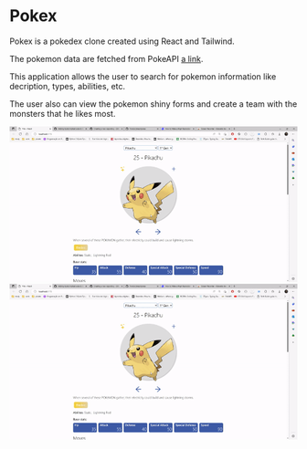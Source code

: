 # Pokex
Pokex is a pokedex clone created using React and Tailwind. 

The pokemon data are fetched from PokeAPI [a link](https://pokeapi.co/).

This application allows the user to search for pokemon information like decription, types, abilities, etc.

The user also can view the pokemon shiny forms and create a team with the monsters that he likes most.

![Adding Pokemon to party](readme_content/add-to-party.gif)
![Turn to shiny Pokemon](readme_content/add-to-party.gif)